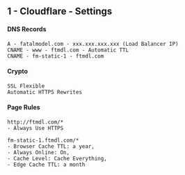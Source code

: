 ## 1 - Cloudflare - Settings

#### DNS Records
```
A - fatalmodel.com - xxx.xxx.xxx.xxx (Load Balancer IP)
CNAME - www - ftmdl.com - Automatic TTL
CNAME - fm-static-1 - ftmdl.com
```

#### Crypto
```
SSL Flexible
Automatic HTTPS Rewrites 
```

#### Page Rules
```
http://ftmdl.com/* 
- Always Use HTTPS
```
```
fm-static-1.ftmdl.com/* 
- Browser Cache TTL: a year, 
- Always Online: On, 
- Cache Level: Cache Everything, 
- Edge Cache TTL: a month
```